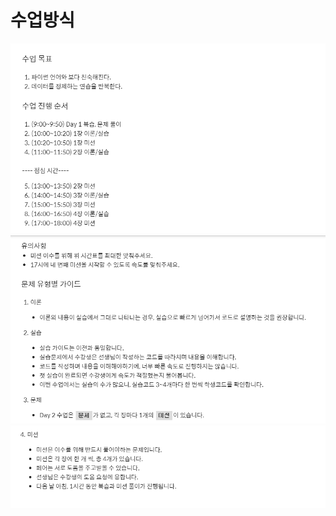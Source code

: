# 수업방식
![수업방식01](./images/수업%20방식%2001.png)
![수업방식02](./images/수업%20방식%2002.png)
![수업방식03](./images/수업%20방식%2003.png)